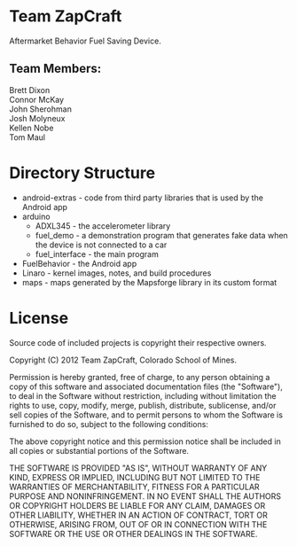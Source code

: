 # Team ZapCraft

Aftermarket Behavior Fuel Saving Device.

## Team Members:
Brett Dixon  
Connor McKay  
John Sherohman  
Josh Molyneux  
Kellen Nobe  
Tom Maul

# Directory Structure
* android-extras - code from third party libraries that is used by the Android app
* arduino
	* ADXL345 - the accelerometer library
	* fuel_demo - a demonstration program that generates fake data when the device is not connected to a car
	* fuel_interface - the main program
* FuelBehavior - the Android app
* Linaro - kernel images, notes, and build procedures
* maps - maps generated by the Mapsforge library in its custom format

# License

Source code of included projects is copyright their respective owners.

Copyright (C) 2012 Team ZapCraft, Colorado School of Mines.

Permission is hereby granted, free of charge, to any person obtaining a copy of this software and associated documentation files (the "Software"), to deal in the Software without restriction, including without limitation the rights to use, copy, modify, merge, publish, distribute, sublicense, and/or sell copies of the Software, and to permit persons to whom the Software is furnished to do so, subject to the following conditions:

The above copyright notice and this permission notice shall be included in all copies or substantial portions of the Software.

THE SOFTWARE IS PROVIDED "AS IS", WITHOUT WARRANTY OF ANY KIND, EXPRESS OR IMPLIED, INCLUDING BUT NOT LIMITED TO THE WARRANTIES OF MERCHANTABILITY, FITNESS FOR A PARTICULAR PURPOSE AND NONINFRINGEMENT. IN NO EVENT SHALL THE AUTHORS OR COPYRIGHT HOLDERS BE LIABLE FOR ANY CLAIM, DAMAGES OR OTHER LIABILITY, WHETHER IN AN ACTION OF CONTRACT, TORT OR OTHERWISE, ARISING FROM, OUT OF OR IN CONNECTION WITH THE SOFTWARE OR THE USE OR OTHER DEALINGS IN THE SOFTWARE.